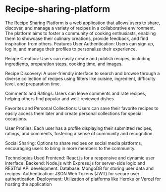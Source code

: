 # Recipe-sharing-platform
The Recipe Sharing Platform is a web application that allows users to share, discover, and manage a variety of recipes in a collaborative environment. The platform aims to foster a community of cooking enthusiasts, enabling them to showcase their culinary creations, provide feedback, and find inspiration from others.
Features
User Authentication: Users can sign up, log in, and manage their profiles to personalize their experience.

Recipe Creation: Users can easily create and publish recipes, including ingredients, preparation steps, cooking time, and images.

Recipe Discovery: A user-friendly interface to search and browse through a diverse collection of recipes using filters like cuisine, ingredient, difficulty level, and preparation time.

Comments and Ratings: Users can leave comments and rate recipes, helping others find popular and well-reviewed dishes.

Favorites and Personal Collections: Users can save their favorite recipes to easily access them later and create personal collections for special occasions.

User Profiles: Each user has a profile displaying their submitted recipes, ratings, and comments, fostering a sense of community and recognition.

Social Sharing: Options to share recipes on social media platforms, encouraging users to bring in more members to the community.

Technologies Used
Frontend: React.js for a responsive and dynamic user interface.
Backend: Node.js with Express.js for server-side logic and RESTful API development.
Database: MongoDB for storing user data and recipes.
Authentication: JSON Web Tokens (JWT) for secure user authentication.
Deployment: Utilization of platforms like Heroku or Vercel for hosting the application

